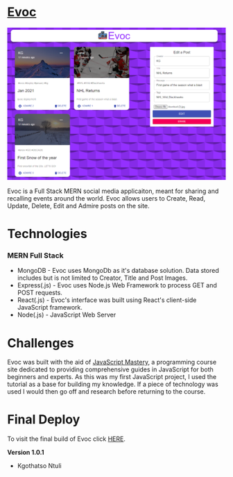# [Evoc](https://zen-pare-e3c411.netlify.app/)

![Evoc Project](evocproject.png)

Evoc is a Full Stack MERN social media applicaiton, meant for sharing and recalling events around the world. Evoc allows users to Create, Read, Update, Delete, Edit and Admire posts on the site.

# Technologies 

### MERN Full Stack
* MongoDB - Evoc uses MongoDb as it's database solution. Data stored includes but is not limited to Creator, Title and Post Images.
* Express(.js) - Evoc uses Node.js Web Framework to process GET and POST requests.
* React(.js) - Evoc's interface was built using React's client-side JavaScript framework.
* Node(.js) -  JavaScript Web Server

# Challenges
Evoc was built with the aid of [JavaScript Mastery](https://www.completepathtojavascriptmastery.com/), a programming course site dedicated to providing comprehensive guides in JavaScript for both beginners and experts. As this was my first JavaScript project, I used the tutorial as a base for building my knowledge. If a piece of technology was used I would then go off and research before returning to the course.

# Final Deploy
To visit the final build of Evoc click [HERE](https://zen-pare-e3c411.netlify.app/).


**Version 1.0.1**
- Kgothatso Ntuli
